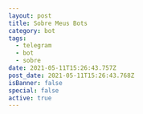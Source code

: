 ```yaml
---
layout: post
title: Sobre Meus Bots
category: bot
tags:
  - telegram
  - bot
  - sobre
date: 2021-05-11T15:26:43.757Z
post_date: 2021-05-11T15:26:43.768Z
isBanner: false
special: false
active: true
---
```

